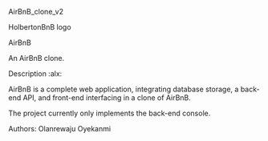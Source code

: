 AirBnB_clone_v2

HolbertonBnB logo



AirBnB

An AirBnB clone.



Description :alx:

AirBnB is a complete web application, integrating database storage, a back-end API, and front-end interfacing in a clone of AirBnB.



The project currently only implements the back-end console.



Authors: Olanrewaju Oyekanmi
